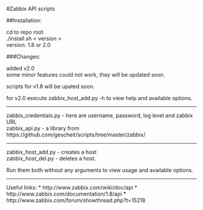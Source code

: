 #Zabbix API scripts

##Installation:

cd to repo root<br/>
./install.sh < version > <br/>
version: 1.8 or 2.0

###Changes:

added v2.0<br/>
some minor features could not work, they will be updated soon.<br/>

scripts for v1.8 will be upated soon.<br/>

for v2.0 execute zabbix_host_add.py -h to view help and available options.

<hr>
zabbix_credentials.py - here are username, password, log level and zabbix URL<br/>
zabbix_api.py - a library from https://github.com/gescheit/scripts/tree/master/zabbix/
<hr>
zabbix_host_add.py - creates a host<br/>
zabbix_host_del.py - deletes a host.

Run them both without any arguments to view usage and available options.

<hr>
Useful links:
* http://www.zabbix.com/wiki/doc/api
* http://www.zabbix.com/documentation/1.8/api
* http://www.zabbix.com/forum/showthread.php?t=15218
